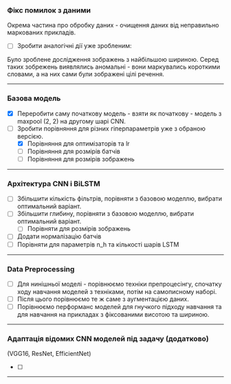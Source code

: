 ### Фікс помилок з даними

Окрема частина про обробку даних - очищення даних від неправильно маркованих прикладів.

- [ ] Зробити аналогічні дії уже зробленим:

Було зроблене дослідження зображень з найбільшою шириною. Серед таких зобрежень виявлялись аномальні - вони маркувались короткими словами, а на них сами були зображені цілі речення. 

___

### Базова модель

- [x] Переробити саму початкову модель - взяти як початкову - модель з maxpool (2, 2) на другому шарі CNN. 
- [ ] Зробити порівняння для різних гіперпараметрів уже з обраною версією.
  - [x] Порівняння для оптимізаторів та lr
  - [ ] Порівняння для розмірів батчів
  - [ ] Порівняння для розмірів зображень

___

### Архітектура CNN і BiLSTM

- [ ] Збільшити кількість фільтрів, порівняти з базовою моделлю, вибрати оптимальний варіант.
- [ ] Збільшити глибину, порівняти з базовою моделлю, вибрати оптимальний варіант.
  - [ ] Порівняти для розмірів зображень
- [ ] Додати нормалізацію батчів
- [ ] Порівняти для параметрів n_h та кількості шарів LSTM

___

### Data Preprocessing

- [ ] Для нинішньої моделі - порівнюємо техніки препроцесінгу, спочатку ходу навчання моделей з техніками, потім на самописному наборі.
- [ ] Після цього порівнюємо те ж саме з аугментацією даних.
- [ ] Порівнюємо перформанс моделей для гнучкого підходу навчання та для навчання на прикладах з фіксованими висотою та шириною.

___

### Адаптація відомих CNN моделей під задачу (додатково)

(VGG16, ResNet, EfficientNet)

- [ ] 

___